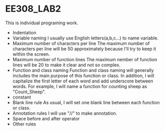 # EE308_LAB2
  This is individual programing work.
- Indentation
- Variable naming
    I usually use English letters(a,b,c...) to name variable.
- Maximum number of characters per line
    The maximum number of characters per line will be 50 approximately because I'll try to keep it within the screen.
- Maximum number of function lines
    The maximum nember of function lines will be 20 to make it clear and not so complex.
- Function and class naming
    Function and class naming will generally includes the main purpose of this function or class. In addition, I will 
capitalize the first letter of each word and add underscore between words.
    For example, I will name a function for counting sheep as "Count_Sheep".
- constant
- Blank line rule
    As usual, I will set one blank line between each function or class.
- Annotation rules
    I will use "//" to make annotation.
- Space before and after operator
- Other rules
